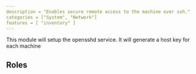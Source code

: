 ```yaml
---
description = "Enables secure remote access to the machine over ssh."
categories = ["System", "Network"]
features = [ "inventory" ]
---
```


This module will setup the opensshd service.
It will generate a host key for each machine


## Roles
